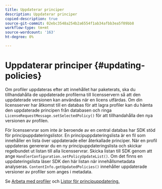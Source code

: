 ```yaml
---
title: Uppdaterar principer
description: Uppdaterar principer
copied-description: true
source-git-commit: 02ebc3548a254b2a6554f1ab34afbb3ea5f09bb8
workflow-type: tm+mt
source-wordcount: '163'
ht-degree: 0%

---
```


# Uppdaterar principer {#updating-policies}

Om profiler uppdateras efter att innehållet har paketerats, ska du tillhandahålla de uppdaterade profilerna till licensservern så att den uppdaterade versionen kan användas när en licens utfärdas. Om din licensserver har åtkomst till en databas för att lagra profiler kan du hämta den uppdaterade principen från databasen och ringa `LicenseRequestMessage.setSelectedPolicy()` för att tillhandahålla den nya versionen av profilen.

För licensservrar som inte är beroende av en central databas har SDK stöd för principuppdateringslistor. En principuppdateringslista är en fil som innehåller en lista över uppdaterade eller återkallade principer. När en profil uppdateras genererar du en ny principuppdateringslista och skickar regelbundet ut listan till alla licensservrar. Skicka listan till SDK genom att ange `HandlerConfiguration.setPolicyUpdateList()`. Om det finns en uppdateringslista läser SDK den här listan när innehållsmetadata analyseras. `ContentInfo.getUpdatedPolicies()` innehåller uppdaterade versioner av profiler som anges i metadata.

Se [Arbeta med profiler](../../../aaxs-protecting-content/content-working-with-policies/content-working-with-policies-overview.md) och [Listor för principuppdatering.](/help/digital-rights-management/protecting-content/working-policies-overview/policy-update-lists/working-with-policy-update-lists.md)
